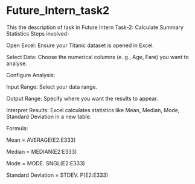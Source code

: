 # Future_Intern_task2
This the description of task in Future Intern
Task-2: Calculate Summary Statistics
Steps involved-

Open Excel: Ensure your Titanic dataset is opened in Excel.

Select Data: Choose the numerical columns (e. g., Age, Fare) you want to analyse.

Configure Analysis:

Input Range: Select your data range.

Output Range: Specify where you want the results to appear.

Interpret Results: Excel calculates statistics like Mean, Median, Mode, Standard Deviation in a new table.

Formula:

Mean = AVERAGE(E2:E333)

Median = MEDIAN(E2:E333)

Mode = MODE. SNGL(E2:E333)

Standard Deviation = STDEV. P(E2:E333)
